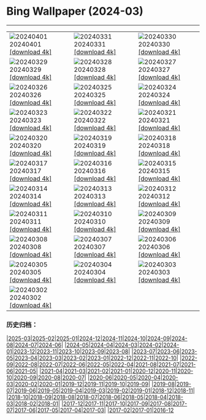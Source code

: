 # Bing Wallpaper (2024-03)
**************

<table><tr><td><img class="wallpaper" src="https://www.bing.com/th?id=OHR.PalazzoFarnese_EN-IN6555201202_1920x1080.jpg" alt="20240401"> 20240401 <a href="https://www.bing.com/th?id=OHR.PalazzoFarnese_EN-IN6555201202_UHD.jpg">[download 4k]</a></td><td><img class="wallpaper" src="https://www.bing.com/th?id=OHR.HungarianEggs_EN-IN6319733019_1920x1080.jpg" alt="20240331"> 20240331 <a href="https://www.bing.com/th?id=OHR.HungarianEggs_EN-IN6319733019_UHD.jpg">[download 4k]</a></td><td><img class="wallpaper" src="https://www.bing.com/th?id=OHR.SleepySloth_EN-IN4281443663_1920x1080.jpg" alt="20240330"> 20240330 <a href="https://www.bing.com/th?id=OHR.SleepySloth_EN-IN4281443663_UHD.jpg">[download 4k]</a></td></tr><tr><td><img class="wallpaper" src="https://www.bing.com/th?id=OHR.SouthStackLight_EN-IN3270278933_1920x1080.jpg" alt="20240329"> 20240329 <a href="https://www.bing.com/th?id=OHR.SouthStackLight_EN-IN3270278933_UHD.jpg">[download 4k]</a></td><td><img class="wallpaper" src="https://www.bing.com/th?id=OHR.ShanghaiBlossoms_EN-IN2648888544_1920x1080.jpg" alt="20240328"> 20240328 <a href="https://www.bing.com/th?id=OHR.ShanghaiBlossoms_EN-IN2648888544_UHD.jpg">[download 4k]</a></td><td><img class="wallpaper" src="https://www.bing.com/th?id=OHR.AmerFortJaipur_EN-IN2082526909_1920x1080.jpg" alt="20240327"> 20240327 <a href="https://www.bing.com/th?id=OHR.AmerFortJaipur_EN-IN2082526909_UHD.jpg">[download 4k]</a></td></tr><tr><td><img class="wallpaper" src="https://www.bing.com/th?id=OHR.HangRaiVietnam_EN-IN1740946404_1920x1080.jpg" alt="20240326"> 20240326 <a href="https://www.bing.com/th?id=OHR.HangRaiVietnam_EN-IN1740946404_UHD.jpg">[download 4k]</a></td><td><img class="wallpaper" src="https://www.bing.com/th?id=OHR.ColorfulHoli_EN-IN1408702608_1920x1080.jpg" alt="20240325"> 20240325 <a href="https://www.bing.com/th?id=OHR.ColorfulHoli_EN-IN1408702608_UHD.jpg">[download 4k]</a></td><td><img class="wallpaper" src="https://www.bing.com/th?id=OHR.WhiteEyes_EN-IN1161324930_1920x1080.jpg" alt="20240324"> 20240324 <a href="https://www.bing.com/th?id=OHR.WhiteEyes_EN-IN1161324930_UHD.jpg">[download 4k]</a></td></tr><tr><td><img class="wallpaper" src="https://www.bing.com/th?id=OHR.AmazonClouds_EN-IN0715787319_1920x1080.jpg" alt="20240323"> 20240323 <a href="https://www.bing.com/th?id=OHR.AmazonClouds_EN-IN0715787319_UHD.jpg">[download 4k]</a></td><td><img class="wallpaper" src="https://www.bing.com/th?id=OHR.WaikatoWater_EN-IN0496434558_1920x1080.jpg" alt="20240322"> 20240322 <a href="https://www.bing.com/th?id=OHR.WaikatoWater_EN-IN0496434558_UHD.jpg">[download 4k]</a></td><td><img class="wallpaper" src="https://www.bing.com/th?id=OHR.BwindiNationalForest_EN-IN2480914473_1920x1080.jpg" alt="20240321"> 20240321 <a href="https://www.bing.com/th?id=OHR.BwindiNationalForest_EN-IN2480914473_UHD.jpg">[download 4k]</a></td></tr><tr><td><img class="wallpaper" src="https://www.bing.com/th?id=OHR.SpringCaveDale_EN-IN2419088160_1920x1080.jpg" alt="20240320"> 20240320 <a href="https://www.bing.com/th?id=OHR.SpringCaveDale_EN-IN2419088160_UHD.jpg">[download 4k]</a></td><td><img class="wallpaper" src="https://www.bing.com/th?id=OHR.SpringFrog_EN-IN2337818146_1920x1080.jpg" alt="20240319"> 20240319 <a href="https://www.bing.com/th?id=OHR.SpringFrog_EN-IN2337818146_UHD.jpg">[download 4k]</a></td><td><img class="wallpaper" src="https://www.bing.com/th?id=OHR.ElephantRock_EN-IN2152093542_1920x1080.jpg" alt="20240318"> 20240318 <a href="https://www.bing.com/th?id=OHR.ElephantRock_EN-IN2152093542_UHD.jpg">[download 4k]</a></td></tr><tr><td><img class="wallpaper" src="https://www.bing.com/th?id=OHR.PambanBridge_EN-IN4607247244_1920x1080.jpg" alt="20240317"> 20240317 <a href="https://www.bing.com/th?id=OHR.PambanBridge_EN-IN4607247244_UHD.jpg">[download 4k]</a></td><td><img class="wallpaper" src="https://www.bing.com/th?id=OHR.BambooPanda_EN-IN2073859171_1920x1080.jpg" alt="20240316"> 20240316 <a href="https://www.bing.com/th?id=OHR.BambooPanda_EN-IN2073859171_UHD.jpg">[download 4k]</a></td><td><img class="wallpaper" src="https://www.bing.com/th?id=OHR.AnzaBorregoBloom_EN-IN2000050821_1920x1080.jpg" alt="20240315"> 20240315 <a href="https://www.bing.com/th?id=OHR.AnzaBorregoBloom_EN-IN2000050821_UHD.jpg">[download 4k]</a></td></tr><tr><td><img class="wallpaper" src="https://www.bing.com/th?id=OHR.AyutthayaTree_EN-IN1779605533_1920x1080.jpg" alt="20240314"> 20240314 <a href="https://www.bing.com/th?id=OHR.AyutthayaTree_EN-IN1779605533_UHD.jpg">[download 4k]</a></td><td><img class="wallpaper" src="https://www.bing.com/th?id=OHR.MagadiFlamingos_EN-IN1729964021_1920x1080.jpg" alt="20240313"> 20240313 <a href="https://www.bing.com/th?id=OHR.MagadiFlamingos_EN-IN1729964021_UHD.jpg">[download 4k]</a></td><td><img class="wallpaper" src="https://www.bing.com/th?id=OHR.BryceSnow_EN-IN1627515596_1920x1080.jpg" alt="20240312"> 20240312 <a href="https://www.bing.com/th?id=OHR.BryceSnow_EN-IN1627515596_UHD.jpg">[download 4k]</a></td></tr><tr><td><img class="wallpaper" src="https://www.bing.com/th?id=OHR.SleepyKoala_EN-IN1567307093_1920x1080.jpg" alt="20240311"> 20240311 <a href="https://www.bing.com/th?id=OHR.SleepyKoala_EN-IN1567307093_UHD.jpg">[download 4k]</a></td><td><img class="wallpaper" src="https://www.bing.com/th?id=OHR.MorningElephants_EN-IN1473865657_1920x1080.jpg" alt="20240310"> 20240310 <a href="https://www.bing.com/th?id=OHR.MorningElephants_EN-IN1473865657_UHD.jpg">[download 4k]</a></td><td><img class="wallpaper" src="https://www.bing.com/th?id=OHR.BistiBlue_EN-IN1019261604_1920x1080.jpg" alt="20240309"> 20240309 <a href="https://www.bing.com/th?id=OHR.BistiBlue_EN-IN1019261604_UHD.jpg">[download 4k]</a></td></tr><tr><td><img class="wallpaper" src="https://www.bing.com/th?id=OHR.TateLightUp_EN-IN0743144601_1920x1080.jpg" alt="20240308"> 20240308 <a href="https://www.bing.com/th?id=OHR.TateLightUp_EN-IN0743144601_UHD.jpg">[download 4k]</a></td><td><img class="wallpaper" src="https://www.bing.com/th?id=OHR.TarragonaSpain_EN-IN2183884361_1920x1080.jpg" alt="20240307"> 20240307 <a href="https://www.bing.com/th?id=OHR.TarragonaSpain_EN-IN2183884361_UHD.jpg">[download 4k]</a></td><td><img class="wallpaper" src="https://www.bing.com/th?id=OHR.WahclellaFalls_EN-IN2266702818_1920x1080.jpg" alt="20240306"> 20240306 <a href="https://www.bing.com/th?id=OHR.WahclellaFalls_EN-IN2266702818_UHD.jpg">[download 4k]</a></td></tr><tr><td><img class="wallpaper" src="https://www.bing.com/th?id=OHR.BangkokCircle_EN-IN0487845274_1920x1080.jpg" alt="20240305"> 20240305 <a href="https://www.bing.com/th?id=OHR.BangkokCircle_EN-IN0487845274_UHD.jpg">[download 4k]</a></td><td><img class="wallpaper" src="https://www.bing.com/th?id=OHR.ArenalCostaRica_EN-IN6333017933_1920x1080.jpg" alt="20240304"> 20240304 <a href="https://www.bing.com/th?id=OHR.ArenalCostaRica_EN-IN6333017933_UHD.jpg">[download 4k]</a></td><td><img class="wallpaper" src="https://www.bing.com/th?id=OHR.KrugerLeopard_EN-IN2497124555_1920x1080.jpg" alt="20240303"> 20240303 <a href="https://www.bing.com/th?id=OHR.KrugerLeopard_EN-IN2497124555_UHD.jpg">[download 4k]</a></td></tr><tr><td><img class="wallpaper" src="https://www.bing.com/th?id=OHR.ModicaItaly_EN-IN0487333046_1920x1080.jpg" alt="20240302"> 20240302 <a href="https://www.bing.com/th?id=OHR.ModicaItaly_EN-IN0487333046_UHD.jpg">[download 4k]</a></td><td></td><td></td></tr></table>

### 历史归档：

|[2025-03](/../2025-03/2025-03.md)|[2025-02](/../2025-02/2025-02.md)|[2025-01](/../2025-01/2025-01.md)|[2024-12](/../2024-12/2024-12.md)|[2024-11](/../2024-11/2024-11.md)|[2024-10](/../2024-10/2024-10.md)|[2024-09](/../2024-09/2024-09.md)|[2024-08](/../2024-08/2024-08.md)|[2024-07](/../2024-07/2024-07.md)|[2024-06](/../2024-06/2024-06.md)|
|[2024-05](/../2024-05/2024-05.md)|[2024-04](/../2024-04/2024-04.md)|[2024-03](/2024-03.md)|[2024-02](/../2024-02/2024-02.md)|[2024-01](/../2024-01/2024-01.md)|[2023-12](/../2023-12/2023-12.md)|[2023-11](/../2023-11/2023-11.md)|[2023-10](/../2023-10/2023-10.md)|[2023-09](/../2023-09/2023-09.md)|[2023-08](/../2023-08/2023-08.md)|
|[2023-07](/../2023-07/2023-07.md)|[2023-06](/../2023-06/2023-06.md)|[2023-05](/../2023-05/2023-05.md)|[2023-04](/../2023-04/2023-04.md)|[2023-03](/../2023-03/2023-03.md)|[2023-02](/../2023-02/2023-02.md)|[2023-01](/../2023-01/2023-01.md)|[2022-12](/../2022-12/2022-12.md)|[2022-11](/../2022-11/2022-11.md)|[2022-10](/../2022-10/2022-10.md)|
|[2022-09](/../2022-09/2022-09.md)|[2022-08](/../2022-08/2022-08.md)|[2022-07](/../2022-07/2022-07.md)|[2022-06](/../2022-06/2022-06.md)|[2022-05](/../2022-05/2022-05.md)|[2022-04](/../2022-04/2022-04.md)|[2021-08](/../2021-08/2021-08.md)|[2021-07](/../2021-07/2021-07.md)|[2021-06](/../2021-06/2021-06.md)|[2021-05](/../2021-05/2021-05.md)|
|[2021-04](/../2021-04/2021-04.md)|[2021-03](/../2021-03/2021-03.md)|[2021-02](/../2021-02/2021-02.md)|[2021-01](/../2021-01/2021-01.md)|[2020-12](/../2020-12/2020-12.md)|[2020-11](/../2020-11/2020-11.md)|[2020-10](/../2020-10/2020-10.md)|[2020-09](/../2020-09/2020-09.md)|[2020-08](/../2020-08/2020-08.md)|[2020-07](/../2020-07/2020-07.md)|
|[2020-06](/../2020-06/2020-06.md)|[2020-05](/../2020-05/2020-05.md)|[2020-04](/../2020-04/2020-04.md)|[2020-03](/../2020-03/2020-03.md)|[2020-02](/../2020-02/2020-02.md)|[2020-01](/../2020-01/2020-01.md)|[2019-12](/../2019-12/2019-12.md)|[2019-11](/../2019-11/2019-11.md)|[2019-10](/../2019-10/2019-10.md)|[2019-09](/../2019-09/2019-09.md)|
|[2019-08](/../2019-08/2019-08.md)|[2019-07](/../2019-07/2019-07.md)|[2019-06](/../2019-06/2019-06.md)|[2019-05](/../2019-05/2019-05.md)|[2019-04](/../2019-04/2019-04.md)|[2019-03](/../2019-03/2019-03.md)|[2019-02](/../2019-02/2019-02.md)|[2019-01](/../2019-01/2019-01.md)|[2018-12](/../2018-12/2018-12.md)|[2018-11](/../2018-11/2018-11.md)|
|[2018-10](/../2018-10/2018-10.md)|[2018-09](/../2018-09/2018-09.md)|[2018-08](/../2018-08/2018-08.md)|[2018-07](/../2018-07/2018-07.md)|[2018-06](/../2018-06/2018-06.md)|[2018-05](/../2018-05/2018-05.md)|[2018-04](/../2018-04/2018-04.md)|[2018-03](/../2018-03/2018-03.md)|[2018-02](/../2018-02/2018-02.md)|[2018-01](/../2018-01/2018-01.md)|
|[2017-12](/../2017-12/2017-12.md)|[2017-11](/../2017-11/2017-11.md)|[2017-10](/../2017-10/2017-10.md)|[2017-09](/../2017-09/2017-09.md)|[2017-08](/../2017-08/2017-08.md)|[2017-07](/../2017-07/2017-07.md)|[2017-06](/../2017-06/2017-06.md)|[2017-05](/../2017-05/2017-05.md)|[2017-04](/../2017-04/2017-04.md)|[2017-03](/../2017-03/2017-03.md)|
|[2017-02](/../2017-02/2017-02.md)|[2017-01](/../2017-01/2017-01.md)|[2016-12](/../2016-12/2016-12.md)